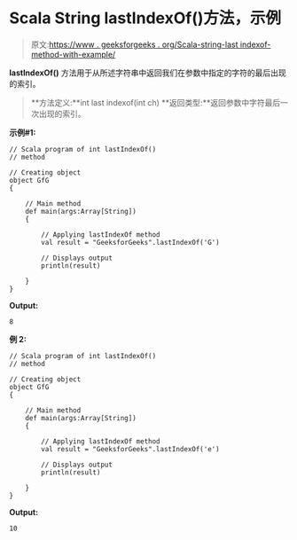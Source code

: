 # Scala String lastIndexOf()方法，示例

> 原文:[https://www . geeksforgeeks . org/Scala-string-last indexof-method-with-example/](https://www.geeksforgeeks.org/scala-string-lastindexof-method-with-example/)

**lastIndexOf()** 方法用于从所述字符串中返回我们在参数中指定的字符的最后出现的索引。

> **方法定义:**int last indexof(int ch)
> **返回类型:**返回参数中字符最后一次出现的索引。

**示例#1:**

```
// Scala program of int lastIndexOf()
// method

// Creating object
object GfG
{ 

    // Main method
    def main(args:Array[String])
    {

        // Applying lastIndexOf method
        val result = "GeeksforGeeks".lastIndexOf('G')

        // Displays output
        println(result)

    }
} 
```

**Output:**

```
8

```

**例 2:**

```
// Scala program of int lastIndexOf()
// method

// Creating object
object GfG
{ 

    // Main method
    def main(args:Array[String])
    {

        // Applying lastIndexOf method
        val result = "GeeksforGeeks".lastIndexOf('e')

        // Displays output
        println(result)

    }
} 
```

**Output:**

```
10

```